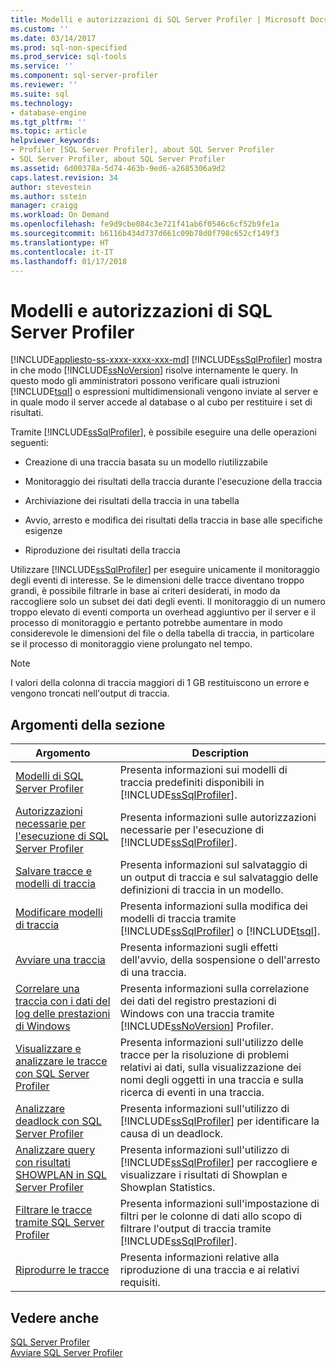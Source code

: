 ```yaml
---
title: Modelli e autorizzazioni di SQL Server Profiler | Microsoft Docs
ms.custom: ''
ms.date: 03/14/2017
ms.prod: sql-non-specified
ms.prod_service: sql-tools
ms.service: ''
ms.component: sql-server-profiler
ms.reviewer: ''
ms.suite: sql
ms.technology:
- database-engine
ms.tgt_pltfrm: ''
ms.topic: article
helpviewer_keywords:
- Profiler [SQL Server Profiler], about SQL Server Profiler
- SQL Server Profiler, about SQL Server Profiler
ms.assetid: 6d00378a-5d74-463b-9ed6-a2685306a9d2
caps.latest.revision: 34
author: stevestein
ms.author: sstein
manager: craigg
ms.workload: On Demand
ms.openlocfilehash: fe9d9cbe084c3e721f41ab6f0546c6cf52b9fe1a
ms.sourcegitcommit: b6116b434d737d661c09b78d0f798c652cf149f3
ms.translationtype: HT
ms.contentlocale: it-IT
ms.lasthandoff: 01/17/2018
---
```

# <a name="sql-server-profiler-templates-and-permissions"></a>Modelli e autorizzazioni di SQL Server Profiler
[!INCLUDE[appliesto-ss-xxxx-xxxx-xxx-md](../../includes/appliesto-ss-xxxx-xxxx-xxx-md.md)] [!INCLUDE[ssSqlProfiler](../../includes/sssqlprofiler-md.md)] mostra in che modo [!INCLUDE[ssNoVersion](../../includes/ssnoversion-md.md)] risolve internamente le query. In questo modo gli amministratori possono verificare quali istruzioni [!INCLUDE[tsql](../../includes/tsql-md.md)] o espressioni multidimensionali vengono inviate al server e in quale modo il server accede al database o al cubo per restituire i set di risultati.  
  
 Tramite [!INCLUDE[ssSqlProfiler](../../includes/sssqlprofiler-md.md)], è possibile eseguire una delle operazioni seguenti:  
  
-   Creazione di una traccia basata su un modello riutilizzabile  
  
-   Monitoraggio dei risultati della traccia durante l'esecuzione della traccia  
  
-   Archiviazione dei risultati della traccia in una tabella  
  
-   Avvio, arresto e modifica dei risultati della traccia in base alle specifiche esigenze  
  
-   Riproduzione dei risultati della traccia  
  
 Utilizzare [!INCLUDE[ssSqlProfiler](../../includes/sssqlprofiler-md.md)] per eseguire unicamente il monitoraggio degli eventi di interesse. Se le dimensioni delle tracce diventano troppo grandi, è possibile filtrarle in base ai criteri desiderati, in modo da raccogliere solo un subset dei dati degli eventi. Il monitoraggio di un numero troppo elevato di eventi comporta un overhead aggiuntivo per il server e il processo di monitoraggio e pertanto potrebbe aumentare in modo considerevole le dimensioni del file o della tabella di traccia, in particolare se il processo di monitoraggio viene prolungato nel tempo.  
  
> [!NOTE]  
>  I valori della colonna di traccia maggiori di 1 GB restituiscono un errore e vengono troncati nell'output di traccia.  
  
## <a name="in-this-section"></a>Argomenti della sezione  
  
|Argomento|Description|  
|-----------|-----------------|  
|[Modelli di SQL Server Profiler](../../tools/sql-server-profiler/sql-server-profiler-templates.md)|Presenta informazioni sui modelli di traccia predefiniti disponibili in [!INCLUDE[ssSqlProfiler](../../includes/sssqlprofiler-md.md)].|  
|[Autorizzazioni necessarie per l'esecuzione di SQL Server Profiler](../../tools/sql-server-profiler/permissions-required-to-run-sql-server-profiler.md)|Presenta informazioni sulle autorizzazioni necessarie per l'esecuzione di [!INCLUDE[ssSqlProfiler](../../includes/sssqlprofiler-md.md)].|  
|[Salvare tracce e modelli di traccia](../../tools/sql-server-profiler/save-traces-and-trace-templates.md)|Presenta informazioni sul salvataggio di un output di traccia e sul salvataggio delle definizioni di traccia in un modello.|  
|[Modificare modelli di traccia](../../tools/sql-server-profiler/modify-trace-templates.md)|Presenta informazioni sulla modifica dei modelli di traccia tramite [!INCLUDE[ssSqlProfiler](../../includes/sssqlprofiler-md.md)] o [!INCLUDE[tsql](../../includes/tsql-md.md)].|  
|[Avviare una traccia](../../tools/sql-server-profiler/start-a-trace.md)|Presenta informazioni sugli effetti dell'avvio, della sospensione o dell'arresto di una traccia.|  
|[Correlare una traccia con i dati del log delle prestazioni di Windows](../../tools/sql-server-profiler/correlate-a-trace-with-windows-performance-log-data.md)|Presenta informazioni sulla correlazione dei dati del registro prestazioni di Windows con una traccia tramite [!INCLUDE[ssNoVersion](../../includes/ssnoversion-md.md)] Profiler.|  
|[Visualizzare e analizzare le tracce con SQL Server Profiler](../../tools/sql-server-profiler/view-and-analyze-traces-with-sql-server-profiler.md)|Presenta informazioni sull'utilizzo delle tracce per la risoluzione di problemi relativi ai dati, sulla visualizzazione dei nomi degli oggetti in una traccia e sulla ricerca di eventi in una traccia.|  
|[Analizzare deadlock con SQL Server Profiler](../../tools/sql-server-profiler/analyze-deadlocks-with-sql-server-profiler.md)|Presenta informazioni sull'utilizzo di [!INCLUDE[ssSqlProfiler](../../includes/sssqlprofiler-md.md)] per identificare la causa di un deadlock.|  
|[Analizzare query con risultati SHOWPLAN in SQL Server Profiler](../../tools/sql-server-profiler/analyze-queries-with-showplan-results-in-sql-server-profiler.md)|Presenta informazioni sull'utilizzo di [!INCLUDE[ssSqlProfiler](../../includes/sssqlprofiler-md.md)] per raccogliere e visualizzare i risultati di Showplan e Showplan Statistics.|  
|[Filtrare le tracce tramite SQL Server Profiler](../../tools/sql-server-profiler/filter-traces-with-sql-server-profiler.md)|Presenta informazioni sull'impostazione di filtri per le colonne di dati allo scopo di filtrare l'output di traccia tramite [!INCLUDE[ssSqlProfiler](../../includes/sssqlprofiler-md.md)].|  
|[Riprodurre le tracce](../../tools/sql-server-profiler/replay-traces.md)|Presenta informazioni relative alla riproduzione di una traccia e ai relativi requisiti.|  
  
## <a name="see-also"></a>Vedere anche  
 [SQL Server Profiler](../../tools/sql-server-profiler/sql-server-profiler.md)   
 [Avviare SQL Server Profiler](../../tools/sql-server-profiler/start-sql-server-profiler.md)  
  
  
